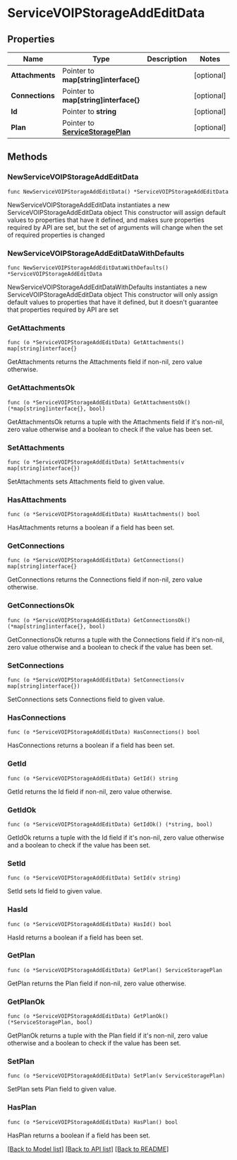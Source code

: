 # ServiceVOIPStorageAddEditData

## Properties

Name | Type | Description | Notes
------------ | ------------- | ------------- | -------------
**Attachments** | Pointer to **map[string]interface{}** |  | [optional] 
**Connections** | Pointer to **map[string]interface{}** |  | [optional] 
**Id** | Pointer to **string** |  | [optional] 
**Plan** | Pointer to [**ServiceStoragePlan**](ServiceStoragePlan.md) |  | [optional] 

## Methods

### NewServiceVOIPStorageAddEditData

`func NewServiceVOIPStorageAddEditData() *ServiceVOIPStorageAddEditData`

NewServiceVOIPStorageAddEditData instantiates a new ServiceVOIPStorageAddEditData object
This constructor will assign default values to properties that have it defined,
and makes sure properties required by API are set, but the set of arguments
will change when the set of required properties is changed

### NewServiceVOIPStorageAddEditDataWithDefaults

`func NewServiceVOIPStorageAddEditDataWithDefaults() *ServiceVOIPStorageAddEditData`

NewServiceVOIPStorageAddEditDataWithDefaults instantiates a new ServiceVOIPStorageAddEditData object
This constructor will only assign default values to properties that have it defined,
but it doesn't guarantee that properties required by API are set

### GetAttachments

`func (o *ServiceVOIPStorageAddEditData) GetAttachments() map[string]interface{}`

GetAttachments returns the Attachments field if non-nil, zero value otherwise.

### GetAttachmentsOk

`func (o *ServiceVOIPStorageAddEditData) GetAttachmentsOk() (*map[string]interface{}, bool)`

GetAttachmentsOk returns a tuple with the Attachments field if it's non-nil, zero value otherwise
and a boolean to check if the value has been set.

### SetAttachments

`func (o *ServiceVOIPStorageAddEditData) SetAttachments(v map[string]interface{})`

SetAttachments sets Attachments field to given value.

### HasAttachments

`func (o *ServiceVOIPStorageAddEditData) HasAttachments() bool`

HasAttachments returns a boolean if a field has been set.

### GetConnections

`func (o *ServiceVOIPStorageAddEditData) GetConnections() map[string]interface{}`

GetConnections returns the Connections field if non-nil, zero value otherwise.

### GetConnectionsOk

`func (o *ServiceVOIPStorageAddEditData) GetConnectionsOk() (*map[string]interface{}, bool)`

GetConnectionsOk returns a tuple with the Connections field if it's non-nil, zero value otherwise
and a boolean to check if the value has been set.

### SetConnections

`func (o *ServiceVOIPStorageAddEditData) SetConnections(v map[string]interface{})`

SetConnections sets Connections field to given value.

### HasConnections

`func (o *ServiceVOIPStorageAddEditData) HasConnections() bool`

HasConnections returns a boolean if a field has been set.

### GetId

`func (o *ServiceVOIPStorageAddEditData) GetId() string`

GetId returns the Id field if non-nil, zero value otherwise.

### GetIdOk

`func (o *ServiceVOIPStorageAddEditData) GetIdOk() (*string, bool)`

GetIdOk returns a tuple with the Id field if it's non-nil, zero value otherwise
and a boolean to check if the value has been set.

### SetId

`func (o *ServiceVOIPStorageAddEditData) SetId(v string)`

SetId sets Id field to given value.

### HasId

`func (o *ServiceVOIPStorageAddEditData) HasId() bool`

HasId returns a boolean if a field has been set.

### GetPlan

`func (o *ServiceVOIPStorageAddEditData) GetPlan() ServiceStoragePlan`

GetPlan returns the Plan field if non-nil, zero value otherwise.

### GetPlanOk

`func (o *ServiceVOIPStorageAddEditData) GetPlanOk() (*ServiceStoragePlan, bool)`

GetPlanOk returns a tuple with the Plan field if it's non-nil, zero value otherwise
and a boolean to check if the value has been set.

### SetPlan

`func (o *ServiceVOIPStorageAddEditData) SetPlan(v ServiceStoragePlan)`

SetPlan sets Plan field to given value.

### HasPlan

`func (o *ServiceVOIPStorageAddEditData) HasPlan() bool`

HasPlan returns a boolean if a field has been set.


[[Back to Model list]](../README.md#documentation-for-models) [[Back to API list]](../README.md#documentation-for-api-endpoints) [[Back to README]](../README.md)


